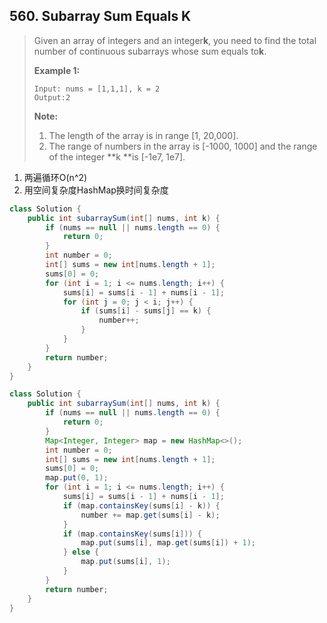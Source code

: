 ## 560. Subarray Sum Equals K

> Given an array of integers and an integer**k**, you need to find the total number of continuous subarrays whose sum equals to**k**.
>
> **Example 1:**
>
> ```
> Input: nums = [1,1,1], k = 2
> Output:2
> ```
>
> **Note:**
>
> 1. The length of the array is in range \[1, 20,000\].
> 2. The range of numbers in the array is \[-1000, 1000\] and the range of the integer **k **is \[-1e7, 1e7\].

1. 两遍循环O\(n^2\)
2. 用空间复杂度HashMap换时间复杂度

```java
class Solution {
    public int subarraySum(int[] nums, int k) {
        if (nums == null || nums.length == 0) {
            return 0;
        }
        int number = 0;
        int[] sums = new int[nums.length + 1];
        sums[0] = 0;
        for (int i = 1; i <= nums.length; i++) {
            sums[i] = sums[i - 1] + nums[i - 1];
            for (int j = 0; j < i; j++) {
                if (sums[i] - sums[j] == k) {
                    number++;
                }
            }
        }
        return number;
    }
}
```

```java
class Solution {
    public int subarraySum(int[] nums, int k) {
        if (nums == null || nums.length == 0) {
            return 0;
        }
        Map<Integer, Integer> map = new HashMap<>();
        int number = 0;
        int[] sums = new int[nums.length + 1];
        sums[0] = 0;
        map.put(0, 1);
        for (int i = 1; i <= nums.length; i++) {
            sums[i] = sums[i - 1] + nums[i - 1];
            if (map.containsKey(sums[i] - k)) {
                number += map.get(sums[i] - k);
            }
            if (map.containsKey(sums[i])) {
                map.put(sums[i], map.get(sums[i]) + 1);
            } else {
                map.put(sums[i], 1);
            }
        }
        return number;
    }
}
```



